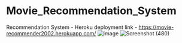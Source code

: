 # Movie_Recommendation_System
Recommendation System  - Heroku deployment link - https://movie-recommender2002.herokuapp.com/
![image](https://user-images.githubusercontent.com/84613393/198863274-78f12539-da70-4d0a-8ad0-1e17c7b22609.png)
![Screenshot (480)](https://user-images.githubusercontent.com/84613393/198863298-0e0fd495-f8ec-4dfa-93e5-4e59a1f097f5.png)

